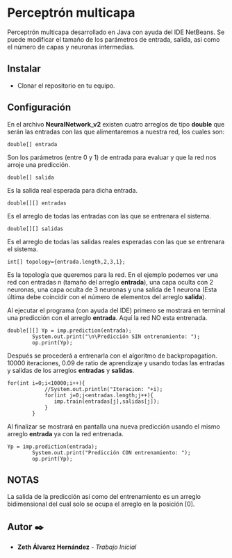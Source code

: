 # Perceptrón multicapa

Perceptrón multicapa desarrollado en Java con ayuda del IDE NetBeans. Se puede modificar el tamaño de los parámetros de entrada, salida, así como el número de capas y neuronas intermedias.

## Instalar 

- Clonar el repositorio en tu equipo.

## Configuración

En el archivo **NeuralNetwork_v2** existen cuatro arreglos de tipo **double** que serán las entradas con las que alimentaremos a nuestra red, los cuales son: 

```
double[] entrada
```
Son los parámetros (entre 0 y 1) de entrada para evaluar y que la red nos arroje una predicción.

```
double[] salida
```
Es la salida real esperada para dicha entrada.

```
double[][] entradas
```
Es el arreglo de todas las entradas con las que se entrenara el sistema.

```
double[][] salidas
```
Es el arreglo de todas las salidas reales esperadas con las que se entrenara el sistema.

```
int[] topology={entrada.length,2,3,1};   
```
Es la topología que queremos para la red. En el ejemplo podemos ver una red con entradas n (tamaño del arreglo **entrada**), una capa oculta con 2 neuronas, una capa oculta de 3 neuronas y una salida de 1 neurona (Esta última debe coincidir con el número de elementos del arreglo **salida**).

Al ejecutar el programa (con ayuda del IDE) primero se mostrará en terminal una predicción con el arreglo **entrada**. Aquí la red NO esta entrenada.
```
double[][] Yp = imp.prediction(entrada);
        System.out.print("\n\Predicción SIN entrenamiento: ");
        op.print(Yp);
```

Después se procederá a entrenarla con el algoritmo de backpropagation. 10000 iteraciones, 0.09 de ratio de aprendizaje y usando todas las entradas y salidas de los arreglos **entradas** y **salidas**.
```
for(int i=0;i<10000;i++){
            //System.out.println("Iteracion: "+i);
            for(int j=0;j<entradas.length;j++){
               imp.train(entradas[j],salidas[j]); 
            }
        }
```
Al finalizar se mostrará en pantalla una nueva predicción usando el mismo arreglo **entrada** ya con la red entrenada.
```
Yp = imp.prediction(entrada);
        System.out.print("Predicción CON entrenamiento: ");
        op.print(Yp);
```

## NOTAS
La salida de la predicción así como del entrenamiento es un arreglo bidimensional del cual solo se ocupa el arreglo en la posición [0].


## Autor ✒️

* **Zeth Álvarez Hernández** - *Trabajo Inicial*
